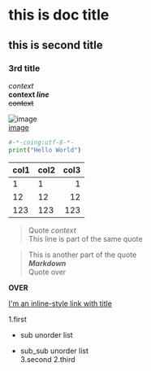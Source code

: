 # this is doc title  
  
## this is second title

### 3rd title

*context*  
**context _line_**  
~~context~~  

![image](https://github.com/shiep18/EIS2020/blob/master/markdowncheatsheet.JPG)  
[image](https://github.com/shiep18/EIS2020/blob/master/markdowncheatsheet.JPG)

```python  
#-*-coing:utf-8-*-  
print("Hello World")  
```  

| col1 | col2 |    col3 |  
|------|:-----|--------:|
|   1  | 1    |    1    |
| 12   | 12   |    12   |
| 123  | 123  |    123  |

> Quote _context_  
> This line is part of the same quote  

> This is another part of the quote  
*__Markdown__*  
Quote over  

__OVER__  

[I'm an inline-style link with title](https://github.com/ophwsjtu18/ohw20f/edit/main/zh"Githup")

1.first
  * sub unorder list
   - sub_sub unorder list  
3.second
2.third
